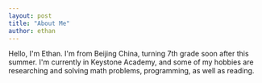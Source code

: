 ```yaml
---
layout: post
title: "About Me"
author: ethan
---
```

Hello, I'm Ethan. I'm from Beijing China, turning 7th grade soon after this summer. I'm currently in Keystone Academy, and some of my hobbies are researching and solving math problems, programming, as well as reading.




